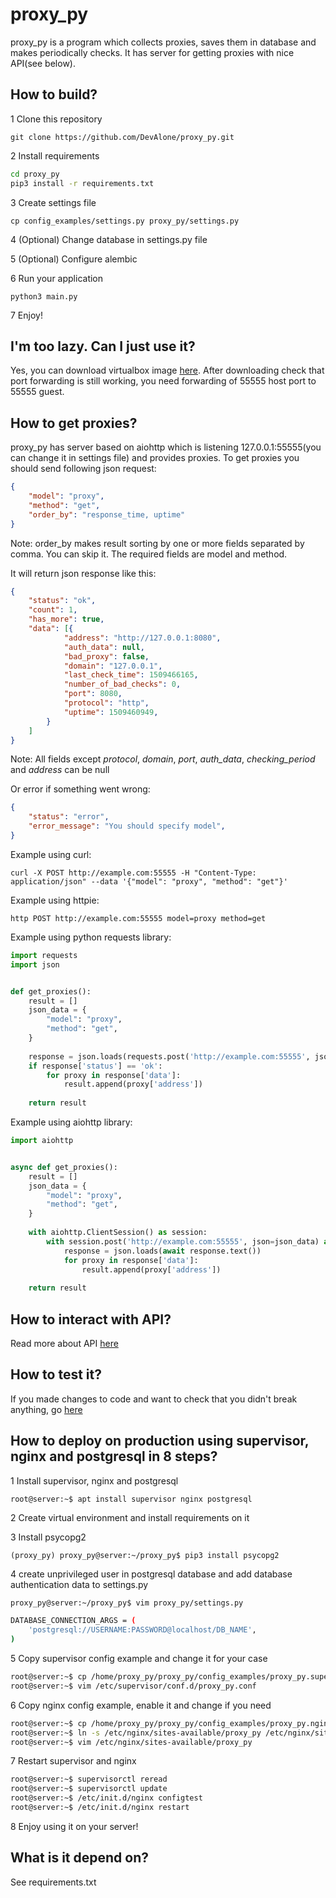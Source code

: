 # proxy_py

proxy_py is a program which collects proxies, saves them in database and makes periodically checks. It has server for getting proxies with nice API(see below). 

## How to build?

1 Clone this repository

`git clone https://github.com/DevAlone/proxy_py.git`

2 Install requirements

```bash
cd proxy_py
pip3 install -r requirements.txt
```

3 Create settings file

`cp config_examples/settings.py proxy_py/settings.py`

4 (Optional) Change database in settings.py file

5 (Optional) Configure alembic

6 Run your application

`python3 main.py`

7 Enjoy!

## I'm too lazy. Can I just use it?

Yes, you can download virtualbox image [here](https://drive.google.com/file/d/1zsuraZVFata5sVDvKa2pqDoB5e67pfYr/view?usp=sharing). After downloading check that port forwarding is still working, you need forwarding of 55555 host port to 55555 guest. 

## How to get proxies?

proxy_py has server based on aiohttp which is listening 127.0.0.1:55555(you can change it in settings file) and provides proxies. To get proxies you should send following json request:

```json
{
	"model": "proxy",
	"method": "get",
	"order_by": "response_time, uptime"
}
```

Note: order_by makes result sorting by one or more fields separated by comma.
You can skip it. The required fields are model and method.

It will return json response like this:

```json
{
	"status": "ok",
	"count": 1,
	"has_more": true,
	"data": [{
			"address": "http://127.0.0.1:8080",
			"auth_data": null,
			"bad_proxy": false,
			"domain": "127.0.0.1",
			"last_check_time": 1509466165,
			"number_of_bad_checks": 0,
			"port": 8080,
			"protocol": "http",
			"uptime": 1509460949,
		}
	]
}
```

Note: All fields except *protocol*, *domain*, *port*, *auth_data*, *checking_period* and *address* can be null  

Or error if something went wrong:

```json
{
	"status": "error",
	"error_message": "You should specify model",
}
```

Example using curl:

`curl -X POST http://example.com:55555 -H "Content-Type: application/json" --data '{"model": "proxy", "method": "get"}'`

Example using httpie:

`http POST http://example.com:55555 model=proxy method=get`

Example using python requests library:

```python
import requests
import json


def get_proxies():
    result = []
    json_data = {
        "model": "proxy",
        "method": "get",
    }
    
    response = json.loads(requests.post('http://example.com:55555', json=json_data).text)
    if response['status'] == 'ok':
        for proxy in response['data']:
            result.append(proxy['address'])
    
    return result
```
Example using aiohttp library:

```python
import aiohttp


async def get_proxies():
    result = []
    json_data = {
        "model": "proxy",
        "method": "get",
    }
    
    with aiohttp.ClientSession() as session:
        with session.post('http://example.com:55555', json=json_data) as response:
            response = json.loads(await response.text())
            for proxy in response['data']:
                result.append(proxy['address'])
                
    return result
```

## How to interact with API?

Read more about API  [here](https://github.com/DevAlone/proxy_py/tree/master/docs/API.md)

## How to test it?

If you made changes to code and want to check that you didn't break anything, go [here](https://github.com/DevAlone/proxy_py/tree/master/docs/tests.md)

## How to deploy on production using supervisor, nginx and postgresql in 8 steps?

1 Install supervisor, nginx and postgresql

`root@server:~$ apt install supervisor nginx postgresql`

2 Create virtual environment and install requirements on it

3 Install psycopg2

`(proxy_py) proxy_py@server:~/proxy_py$ pip3 install psycopg2`

4 create unprivileged user in postgresql database and add database authentication data to settings.py

```bash
proxy_py@server:~/proxy_py$ vim proxy_py/settings.py
```

```bash
DATABASE_CONNECTION_ARGS = (
    'postgresql://USERNAME:PASSWORD@localhost/DB_NAME',
)
```

5 Copy supervisor config example and change it for your case

```bash
root@server:~$ cp /home/proxy_py/proxy_py/config_examples/proxy_py.supervisor.conf /etc/supervisor/conf.d/proxy_py.conf
root@server:~$ vim /etc/supervisor/conf.d/proxy_py.conf
```

6 Copy nginx config example, enable it and change if you need

```bash
root@server:~$ cp /home/proxy_py/proxy_py/config_examples/proxy_py.nginx.conf /etc/nginx/sites-available/proxy_py
root@server:~$ ln -s /etc/nginx/sites-available/proxy_py /etc/nginx/sites-enabled/
root@server:~$ vim /etc/nginx/sites-available/proxy_py
```

7 Restart supervisor and nginx

```bash
root@server:~$ supervisorctl reread
root@server:~$ supervisorctl update
root@server:~$ /etc/init.d/nginx configtest
root@server:~$ /etc/init.d/nginx restart
```

8 Enjoy using it on your server!

## What is it depend on?

See requirements.txt
